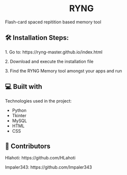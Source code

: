 <h1 align="center" id="title">RYNG</h1>

<p id="description">Flash-card spaced repitition based memory tool</p>

<h2>🛠️ Installation Steps:</h2>

<p>1. Go to: https://ryng-master.github.io/index.html</p>

<p>2. Download and execute the installation file</p>

<p>3. Find the RYNG Memory tool amongst your apps and run</p>

  
  
<h2>💻 Built with</h2>

Technologies used in the project:

*   Python
*   Tkinter
*   MySQL
*   HTML
*   CSS



<h2>👥 Contributors</h2>
<p>Hlahoti: https://github.com/HLahoti</p>
<p>Impaler343: https://github.com/Impaler343</p>
